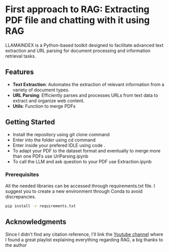 # First approach to RAG: Extracting PDF file and chatting with it using RAG

LLAMAINDEX is a Python-based toolkit designed to facilitate advanced text extraction and URL parsing for document processing and information retrieval tasks. 
## Features

- **Text Extraction**: Automates the extraction of relevant information from a variety of document types.
- **URL Parsing**: Efficiently parses and processes URLs from text data to extract and organize web content.
- **Utils**: Function to merge PDFs
## Getting Started

- Install the repository using git clone command
- Enter into the folder using cd command
- Enter inside your prefered IDLE using code .
- To adapt your PDF to the dataset format and eventually to merge more than one PDFs use UrlParsing.ipynb
- To call the LLM and ask question to your PDF use Extraction.ipynb

### Prerequisites

All the needed libraries can be accessed through requirements.txt file. I suggest you to create a new environment through Conda to avoid discrepancies.

```bash
pip install -r requirements.txt
```
## Acknowledgments

Since I didn't find any citation reference, I'll link the [Youtube channel](https://www.youtube.com/@StatsWire/playlists) where I found a great playlist explaining everything regarding RAG, a big thanks to the author
